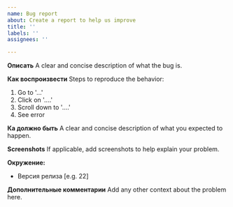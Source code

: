 ```yaml
---
name: Bug report
about: Create a report to help us improve
title: ''
labels: ''
assignees: ''

---
```


**Описать**
A clear and concise description of what the bug is.

**Как воспроизвести**
Steps to reproduce the behavior:
1. Go to '...'
2. Click on '....'
3. Scroll down to '....'
4. See error

**Ка должно быть**
A clear and concise description of what you expected to happen.

**Screenshots**
If applicable, add screenshots to help explain your problem.

**Окружение:**
 - Версия релиза [e.g. 22]


**Дополнительные комментарии**
Add any other context about the problem here.
